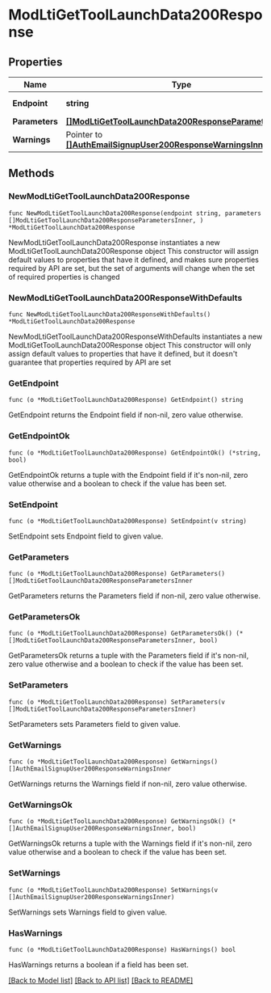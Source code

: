 # ModLtiGetToolLaunchData200Response

## Properties

Name | Type | Description | Notes
------------ | ------------- | ------------- | -------------
**Endpoint** | **string** | Endpoint URL | [default to "null"]
**Parameters** | [**[]ModLtiGetToolLaunchData200ResponseParametersInner**](ModLtiGetToolLaunchData200ResponseParametersInner.md) |  | 
**Warnings** | Pointer to [**[]AuthEmailSignupUser200ResponseWarningsInner**](AuthEmailSignupUser200ResponseWarningsInner.md) |  | [optional] 

## Methods

### NewModLtiGetToolLaunchData200Response

`func NewModLtiGetToolLaunchData200Response(endpoint string, parameters []ModLtiGetToolLaunchData200ResponseParametersInner, ) *ModLtiGetToolLaunchData200Response`

NewModLtiGetToolLaunchData200Response instantiates a new ModLtiGetToolLaunchData200Response object
This constructor will assign default values to properties that have it defined,
and makes sure properties required by API are set, but the set of arguments
will change when the set of required properties is changed

### NewModLtiGetToolLaunchData200ResponseWithDefaults

`func NewModLtiGetToolLaunchData200ResponseWithDefaults() *ModLtiGetToolLaunchData200Response`

NewModLtiGetToolLaunchData200ResponseWithDefaults instantiates a new ModLtiGetToolLaunchData200Response object
This constructor will only assign default values to properties that have it defined,
but it doesn't guarantee that properties required by API are set

### GetEndpoint

`func (o *ModLtiGetToolLaunchData200Response) GetEndpoint() string`

GetEndpoint returns the Endpoint field if non-nil, zero value otherwise.

### GetEndpointOk

`func (o *ModLtiGetToolLaunchData200Response) GetEndpointOk() (*string, bool)`

GetEndpointOk returns a tuple with the Endpoint field if it's non-nil, zero value otherwise
and a boolean to check if the value has been set.

### SetEndpoint

`func (o *ModLtiGetToolLaunchData200Response) SetEndpoint(v string)`

SetEndpoint sets Endpoint field to given value.


### GetParameters

`func (o *ModLtiGetToolLaunchData200Response) GetParameters() []ModLtiGetToolLaunchData200ResponseParametersInner`

GetParameters returns the Parameters field if non-nil, zero value otherwise.

### GetParametersOk

`func (o *ModLtiGetToolLaunchData200Response) GetParametersOk() (*[]ModLtiGetToolLaunchData200ResponseParametersInner, bool)`

GetParametersOk returns a tuple with the Parameters field if it's non-nil, zero value otherwise
and a boolean to check if the value has been set.

### SetParameters

`func (o *ModLtiGetToolLaunchData200Response) SetParameters(v []ModLtiGetToolLaunchData200ResponseParametersInner)`

SetParameters sets Parameters field to given value.


### GetWarnings

`func (o *ModLtiGetToolLaunchData200Response) GetWarnings() []AuthEmailSignupUser200ResponseWarningsInner`

GetWarnings returns the Warnings field if non-nil, zero value otherwise.

### GetWarningsOk

`func (o *ModLtiGetToolLaunchData200Response) GetWarningsOk() (*[]AuthEmailSignupUser200ResponseWarningsInner, bool)`

GetWarningsOk returns a tuple with the Warnings field if it's non-nil, zero value otherwise
and a boolean to check if the value has been set.

### SetWarnings

`func (o *ModLtiGetToolLaunchData200Response) SetWarnings(v []AuthEmailSignupUser200ResponseWarningsInner)`

SetWarnings sets Warnings field to given value.

### HasWarnings

`func (o *ModLtiGetToolLaunchData200Response) HasWarnings() bool`

HasWarnings returns a boolean if a field has been set.


[[Back to Model list]](../README.md#documentation-for-models) [[Back to API list]](../README.md#documentation-for-api-endpoints) [[Back to README]](../README.md)


